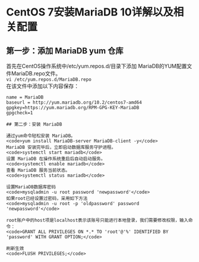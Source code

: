 
# CentOS 7安装MariaDB 10详解以及相关配置

## 第一步：添加 MariaDB yum 仓库

首先在CentOS操作系统中/etc/yum.repos.d/目录下添加 MariaDB的YUM配置文件MariaDB.repo文件。  
<code>vi /etc/yum.repos.d/MariaDB.repo</code>  
在该文件中添加以下内容保存：  
```[mariadb]  
name = MariaDB  
baseurl = http://yum.mariadb.org/10.2/centos7-amd64  
gpgkey=https://yum.mariadb.org/RPM-GPG-KEY-MariaDB  
gpgcheck=1

## 第二步：安装 MariaDB

通过yum命令轻松安装 MariaDB。  
<code>yum install MariaDB-server MariaDB-client -y</code>  
MariaDB 安装完毕后，立即启动数据库服务守护进程。  
<code>systemctl start mariadb</code>  
设置 MariaDB 在操作系统重启后自动启动服务。  
<code>systemctl enable mariadb</code>  
查看 MariaDB 服务当前状态。  
<code>systemctl status mariadb</code>

设置MariaDB数据库密码  
<code>mysqladmin -u root password 'newpassword'</code>  
如果root已经设置过密码，采用如下方法   
<code>mysqladmin -u root -p 'oldpassword' password 'newpassword'</code>

root账户中的host项是localhost表示该账号只能进行本地登录，我们需要修改权限，输入命令：  
<code>GRANT ALL PRIVILEGES ON *.* TO 'root'@'%' IDENTIFIED BY 'password' WITH GRANT OPTION;</code>

刷新生效  
<code>FLUSH PRIVILEGES;</code>